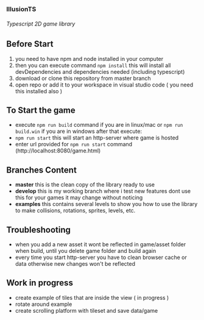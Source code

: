 ### IllusionTS
###### Typescript 2D game library

## Before Start
1. you need to have npm and node installed in your computer
2. then you can execute command ```npm install``` this will install all devDependencies and dependencies needed (including typescript)
3. download or clone this repository from master branch
4. open repo or add it to your workspace in visual studio code ( you need this installed also )

## To Start the game
- execute ```npm run build``` command if you are in linux/mac or ```npm run build.win``` if you are in windows after that execute:
- ```npm run start``` this will start an http-server where game is hosted
- enter url provided for ```npm run start``` command (http://localhost:8080/game.html)

## Branches Content
- **master** this is the clean copy of the library ready to use
- **develop** this is my working branch where i test new features dont use this for your games it may change without noticing
- **examples** this contains several levels to show you how to use the library to make collisions, rotations, sprites, levels, etc.

## Troubleshooting
- when you add a new asset it wont be reflected in game/asset folder when build, until you delete game folder and build again
- every time you start http-server you have to clean browser cache or data otherwise new changes won't be reflected

## Work in progress
- create example of tiles that are inside the view ( in progress )
- rotate around example
- create scrolling platform with tileset and save data/game
